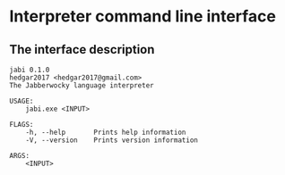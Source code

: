 # Interpreter command line interface

## The interface description

```
jabi 0.1.0
hedgar2017 <hedgar2017@gmail.com>
The Jabberwocky language interpreter

USAGE:
    jabi.exe <INPUT>

FLAGS:
    -h, --help       Prints help information
    -V, --version    Prints version information

ARGS:
    <INPUT>
```
